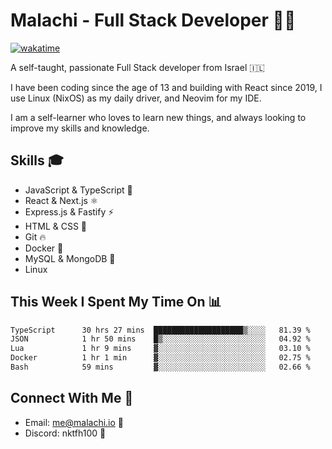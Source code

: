 # Malachi - Full Stack Developer 🚀🔥
[![wakatime](https://wakatime.com/badge/user/112ec769-e669-4b78-a46f-cf4343930741.svg)](https://wakatime.com/@112ec769-e669-4b78-a46f-cf4343930741)

A self-taught, passionate Full Stack developer from Israel 🇮🇱

I have been coding since the age of 13 and building with React since 2019, I use Linux (NixOS) as my daily driver, and Neovim for my IDE.

I am a self-learner who loves to learn new things, and always looking to improve my skills and knowledge.

## Skills 🎓
- JavaScript & TypeScript 💎
- React & Next.js ⚛️
- Express.js & Fastify ⚡️
- HTML & CSS 🎨
- Git 🔥
- Docker 🐳
- MySQL & MongoDB 💾
- Linux

## This Week I Spent My Time On 📊
<!--START_SECTION:waka-->

```txt
TypeScript      30 hrs 27 mins  ████████████████████▒░░░░   81.39 %
JSON            1 hr 50 mins    █▒░░░░░░░░░░░░░░░░░░░░░░░   04.92 %
Lua             1 hr 9 mins     ▓░░░░░░░░░░░░░░░░░░░░░░░░   03.10 %
Docker          1 hr 1 min      ▓░░░░░░░░░░░░░░░░░░░░░░░░   02.75 %
Bash            59 mins         ▓░░░░░░░░░░░░░░░░░░░░░░░░   02.66 %
```

<!--END_SECTION:waka-->


## Connect With Me 📱
- Email: me@malachi.io 📧
- Discord: nktfh100 👾

